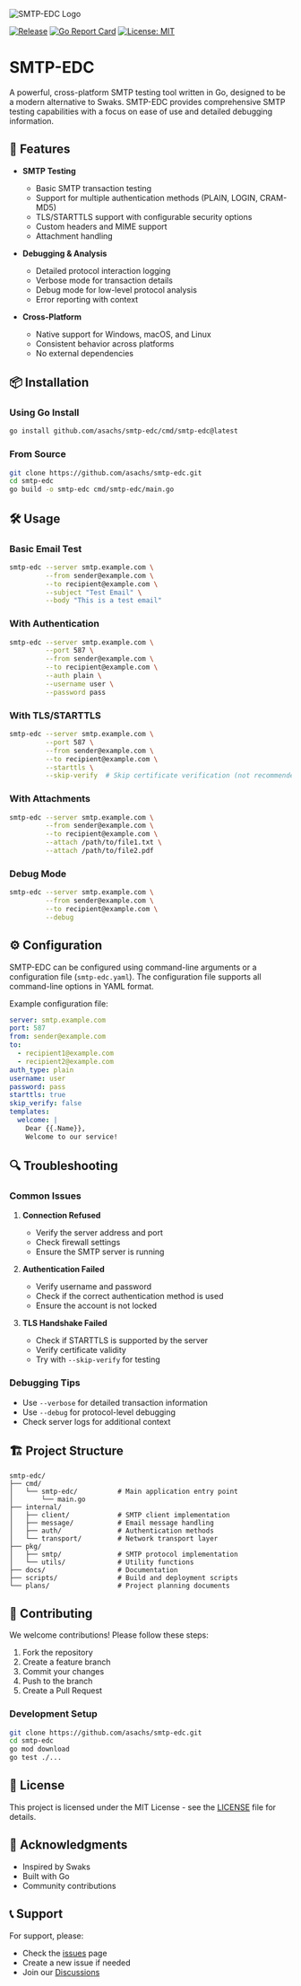 ![SMTP-EDC Logo](./smtp-edc.png)

[![Release](https://github.com/asachs01/smtp-edc/actions/workflows/release.yml/badge.svg)](https://github.com/asachs01/smtp-edc/actions/workflows/release.yml)
[![Go Report Card](https://goreportcard.com/badge/github.com/asachs01/smtp-edc)](https://goreportcard.com/report/github.com/asachs01/smtp-edc)
[![License: MIT](https://img.shields.io/badge/License-MIT-yellow.svg)](https://opensource.org/licenses/MIT)

# SMTP-EDC

A powerful, cross-platform SMTP testing tool written in Go, designed to be a modern alternative to Swaks. SMTP-EDC provides comprehensive SMTP testing capabilities with a focus on ease of use and detailed debugging information.

## 🚀 Features

- **SMTP Testing**
  - Basic SMTP transaction testing
  - Support for multiple authentication methods (PLAIN, LOGIN, CRAM-MD5)
  - TLS/STARTTLS support with configurable security options
  - Custom headers and MIME support
  - Attachment handling

- **Debugging & Analysis**
  - Detailed protocol interaction logging
  - Verbose mode for transaction details
  - Debug mode for low-level protocol analysis
  - Error reporting with context

- **Cross-Platform**
  - Native support for Windows, macOS, and Linux
  - Consistent behavior across platforms
  - No external dependencies

## 📦 Installation

### Using Go Install

```bash
go install github.com/asachs/smtp-edc/cmd/smtp-edc@latest
```

### From Source

```bash
git clone https://github.com/asachs/smtp-edc.git
cd smtp-edc
go build -o smtp-edc cmd/smtp-edc/main.go
```

## 🛠️ Usage

### Basic Email Test

```bash
smtp-edc --server smtp.example.com \
         --from sender@example.com \
         --to recipient@example.com \
         --subject "Test Email" \
         --body "This is a test email"
```

### With Authentication

```bash
smtp-edc --server smtp.example.com \
         --port 587 \
         --from sender@example.com \
         --to recipient@example.com \
         --auth plain \
         --username user \
         --password pass
```

### With TLS/STARTTLS

```bash
smtp-edc --server smtp.example.com \
         --port 587 \
         --from sender@example.com \
         --to recipient@example.com \
         --starttls \
         --skip-verify  # Skip certificate verification (not recommended for production)
```

### With Attachments

```bash
smtp-edc --server smtp.example.com \
         --from sender@example.com \
         --to recipient@example.com \
         --attach /path/to/file1.txt \
         --attach /path/to/file2.pdf
```

### Debug Mode

```bash
smtp-edc --server smtp.example.com \
         --from sender@example.com \
         --to recipient@example.com \
         --debug
```

## ⚙️ Configuration

SMTP-EDC can be configured using command-line arguments or a configuration file (`smtp-edc.yaml`). The configuration file supports all command-line options in YAML format.

Example configuration file:

```yaml
server: smtp.example.com
port: 587
from: sender@example.com
to:
  - recipient1@example.com
  - recipient2@example.com
auth_type: plain
username: user
password: pass
starttls: true
skip_verify: false
templates:
  welcome: |
    Dear {{.Name}},
    Welcome to our service!
```

## 🔍 Troubleshooting

### Common Issues

1. **Connection Refused**
   - Verify the server address and port
   - Check firewall settings
   - Ensure the SMTP server is running

2. **Authentication Failed**
   - Verify username and password
   - Check if the correct authentication method is used
   - Ensure the account is not locked

3. **TLS Handshake Failed**
   - Check if STARTTLS is supported by the server
   - Verify certificate validity
   - Try with `--skip-verify` for testing

### Debugging Tips

- Use `--verbose` for detailed transaction information
- Use `--debug` for protocol-level debugging
- Check server logs for additional context

## 🏗️ Project Structure

```
smtp-edc/
├── cmd/
│   └── smtp-edc/          # Main application entry point
│       └── main.go
├── internal/
│   ├── client/            # SMTP client implementation
│   ├── message/           # Email message handling
│   ├── auth/              # Authentication methods
│   └── transport/         # Network transport layer
├── pkg/
│   ├── smtp/              # SMTP protocol implementation
│   └── utils/             # Utility functions
├── docs/                  # Documentation
├── scripts/               # Build and deployment scripts
└── plans/                 # Project planning documents
```

## 📝 Contributing

We welcome contributions! Please follow these steps:

1. Fork the repository
2. Create a feature branch
3. Commit your changes
4. Push to the branch
5. Create a Pull Request

### Development Setup

```bash
git clone https://github.com/asachs/smtp-edc.git
cd smtp-edc
go mod download
go test ./...
```

## 📄 License

This project is licensed under the MIT License - see the [LICENSE](LICENSE) file for details.

## 🙏 Acknowledgments

- Inspired by Swaks
- Built with Go
- Community contributions

## 📞 Support

For support, please:
- Check the [issues](https://github.com/asachs/smtp-edc/issues) page
- Create a new issue if needed
- Join our [Discussions](https://github.com/asachs/smtp-edc/discussions)
